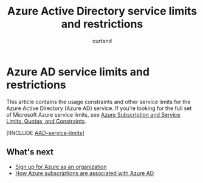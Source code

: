 ﻿---
title: Azure Active Directory service limits and restrictions
description: Usage constraints and other service limits for the Azure Active Directory service.
services: active-directory
documentationcenter: ''
author: curtand
manager: femila
editor: ''

ms.assetid: e4166a30-eb45-43b8-a466-6254b664fd1a
ms.service: active-directory
ms.devlang: na
ms.topic: article
ms.tgt_pltfrm: na
ms.workload: identity
ms.date: 11/09/2016
ms.author: curtand

---
# Azure AD service limits and restrictions
This article contains the usage constraints and other service limits for the Azure Active Directory (Azure AD) service. If you’re looking for the full set of Microsoft Azure service limits, see [Azure Subscription and Service Limits, Quotas, and Constraints](../azure-subscription-service-limits.md).

[!INCLUDE [AAD-service-limits](../../includes/active-directory-service-limits-include.md)]

## What's next
* [Sign up for Azure as an organization](sign-up-organization.md)
* [How Azure subscriptions are associated with Azure AD](active-directory-how-subscriptions-associated-directory.md)
